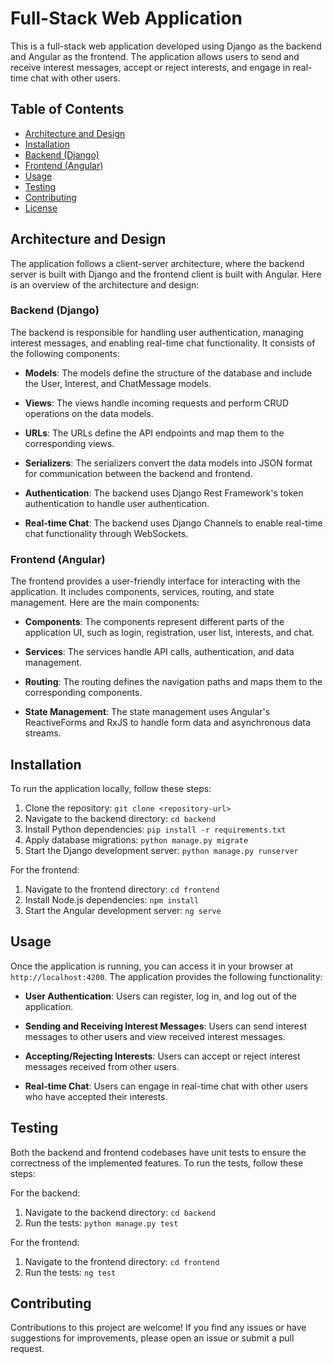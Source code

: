 # Full-Stack Web Application

This is a full-stack web application developed using Django as the backend and Angular as the frontend. The application allows users to send and receive interest messages, accept or reject interests, and engage in real-time chat with other users.

## Table of Contents

- [Architecture and Design](#architecture-and-design)
- [Installation](#installation)
- [Backend (Django)](#backend-django)
- [Frontend (Angular)](#frontend-angular)
- [Usage](#usage)
- [Testing](#testing)
- [Contributing](#contributing)
- [License](#license)

## Architecture and Design

The application follows a client-server architecture, where the backend server is built with Django and the frontend client is built with Angular. Here is an overview of the architecture and design:

### Backend (Django)

The backend is responsible for handling user authentication, managing interest messages, and enabling real-time chat functionality. It consists of the following components:

- **Models**: The models define the structure of the database and include the User, Interest, and ChatMessage models.

- **Views**: The views handle incoming requests and perform CRUD operations on the data models.

- **URLs**: The URLs define the API endpoints and map them to the corresponding views.

- **Serializers**: The serializers convert the data models into JSON format for communication between the backend and frontend.

- **Authentication**: The backend uses Django Rest Framework's token authentication to handle user authentication.

- **Real-time Chat**: The backend uses Django Channels to enable real-time chat functionality through WebSockets.

### Frontend (Angular)

The frontend provides a user-friendly interface for interacting with the application. It includes components, services, routing, and state management. Here are the main components:

- **Components**: The components represent different parts of the application UI, such as login, registration, user list, interests, and chat.

- **Services**: The services handle API calls, authentication, and data management.

- **Routing**: The routing defines the navigation paths and maps them to the corresponding components.

- **State Management**: The state management uses Angular's ReactiveForms and RxJS to handle form data and asynchronous data streams.

## Installation

To run the application locally, follow these steps:

1. Clone the repository: `git clone <repository-url>`
2. Navigate to the backend directory: `cd backend`
3. Install Python dependencies: `pip install -r requirements.txt`
4. Apply database migrations: `python manage.py migrate`
5. Start the Django development server: `python manage.py runserver`

For the frontend:

1. Navigate to the frontend directory: `cd frontend`
2. Install Node.js dependencies: `npm install`
3. Start the Angular development server: `ng serve`

## Usage

Once the application is running, you can access it in your browser at `http://localhost:4200`. The application provides the following functionality:

- **User Authentication**: Users can register, log in, and log out of the application.

- **Sending and Receiving Interest Messages**: Users can send interest messages to other users and view received interest messages.

- **Accepting/Rejecting Interests**: Users can accept or reject interest messages received from other users.

- **Real-time Chat**: Users can engage in real-time chat with other users who have accepted their interests.

## Testing

Both the backend and frontend codebases have unit tests to ensure the correctness of the implemented features. To run the tests, follow these steps:

For the backend:

1. Navigate to the backend directory: `cd backend`
2. Run the tests: `python manage.py test`

For the frontend:

1. Navigate to the frontend directory: `cd frontend`
2. Run the tests: `ng test`

## Contributing

Contributions to this project are welcome! If you find any issues or have suggestions for improvements, please open an issue or submit a pull request.
